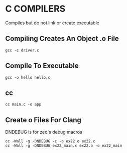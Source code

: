 # C COMPILERS
Compiles but do not link or create executable

## Compiling Creates An Object .o File
`gcc -c driver.c`

## Compile To Executable
`gcc -o hello hello.c`

## cc
`cc main.c -o app`

## Create o Files For Clang
DNDEBUG is for zed's debug macros
```
cc -Wall -g -DNDEBUG -c -o ex22.o ex22.c
cc -Wall -g -DNDEBUG ex22_main.c ex22.o -o ex22_main
```
